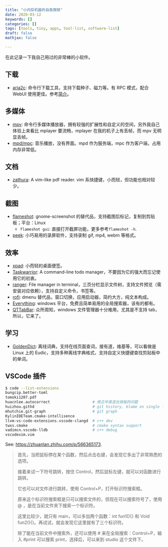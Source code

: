 ```yaml
---
title: "小内存机器的自我救赎"
date: 2020-03-12
keywords: []
categories: []
tags: [tools, tiny, apps, tool-list, software-list]
draft: false
mathjax: false

---
```


在此记录一下我自己用过的非常棒的小软件。

## 下载

- [aria2c][2]: 命令行下载工具，支持下载种子、磁力等。有 RPC 模式，配合 WebUI 使用更佳。参考[简介](/tricks/#aria2c)。

## 多媒体

- [mpv][3]: 命令行多媒体播放器，拥有较强的扩展性和自定义的空间，另外我自己体验上来看比 mplayer 要流畅，mplayer 在我的机子上有丢帧，而 mpv 无明显丢帧。
- [mpd/mpc][9]: 音乐播放，没有界面。mpd 作为服务端，mpc 作为客户端，占用内存非常低。

## 文档

- [zathura][8]: A vim-like pdf reader. vim 系快捷键，小而轻，但功能也相对较少。

## 截图

- [flameshot][1]: gnome-screenshot 的替代品，支持截图后标记，复制到剪贴板；平台：Linux
    - `flameshot gui`: 直接打开截屏功能，更多参考`flameshot -h`.
- [peek][11]: 小巧易用的录屏软件，支持录制 gif, mp4, webm 等格式。

## 效率

- [xpad][4]: 小而轻的桌面便签。
- [Taskwarrior][5]: A command-line todo manager，不要因为它的强大而忘记使用它的初衷。
- [ranger][7]: File manager in terminal，三页分栏显示文件树，支持文件预览（需安装对应依赖），支持自定义命令，书签等。
- [rofi][10]: dmenu 替代品，窗口切换，应用启动器，简约大方，纯文本构成。
- [Everything][12]: windows 平台，免费且简单易用的全局搜索器，该有的都有。
- [QTTabBar][13]: 众所周知，windows 文件管理器十分难用，尤其是不支持 tab，所以，它来了。

## 学习

- [GoldenDict][6]: 离线词典，支持在线页面查词，接有道，维基等，可以看做是 Linux 上的 Eudic，支持多种离线字典格式，支持自定义快捷键查找剪贴板中的单词。

## VSCode 插件

```bash
$ code --list-extensions
bungcip.better-toml
tomoki1207.pdf
huacnlee.autocorrect                   # 修正中英混合排版的问题
huizhou.githd                          # git history, blame on single file
mhutchie.git-graph                     # git graph
KylinIDETeam.cmake-intellisence
llvm-vs-code-extensions.vscode-clangd  # c++ dev
twxs.cmake                             # cmake syntax support
vadimcn.vscode-lldb                    # c++ debug
vscodevim.vim
```

See: https://zhuanlan.zhihu.com/p/566365173.

> 首先，当把鼠标停在某个函数，然后点击右键，会发现它多出了非常熟悉的选项。
> 
> 接着来试一下符号跳转，按住 Control，然后鼠标左键，就可以对函数进行跳转。
> 
> 它也可以对文件进行跳转，使用 Control+P，打开标识符搜索框。
> 
> 原来这个标识符搜索框是只可以搜索文件的，但现在可以搜索符号了，使用 @ ，是在当前文件夹下搜索一个标识符。
> 
> 这里比较少，就只有 main，可以多加两个函数：int fun1(){} 和 Void fun2(){}。再试试，就会发现它这里就有了三个标识符。
> 
> 除了能在当前文件中搜索外，还可以使用 # 来在全局搜索：Control+P，输入 #print 可以搜索 print，选择后，可以来到 studio 这个文件下。

[1]: https://flameshot.js.org/#/
[2]: https://aria2.github.io
[3]: https://mpv.io
[4]: https://launchpad.net/xpad
[5]: https://taskwarrior.org/
[6]: http://goldendict.org/
[7]: https://github.com/ranger/ranger
[8]: https://pwmt.org/projects/zathura/
[9]: https://www.musicpd.org/
[10]: https://github.com/davatorium/rofi
[11]: https://github.com/phw/peek
[12]: https://www.voidtools.com/zh-cn/
[13]: http://qttabbar.wikidot.com/
